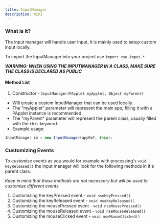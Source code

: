 ```yaml
---
title: InputManager
description: Wiki
---
```


### What is it?

The input manager will handle user Input, it is mainly used to setup custom input locally.

To import the InputManager into your project use `import nse.input.*`

***WARNING: WHEN USING THE INPUTMANAGER IN A CLASS, MAKE SURE THE CLASS IS DECLARED AS PUBLIC***

#### Method List
1. Constructor - `InputManager(PApplet myApplet, Object myParent)`
  * Will create a custom InputManager that can be used locally.
  * The "myApplet" parameter will represent the main app, filling it with a PApplet instance is recommended.
  * The "myParent" parameter will represent the parent class, usually filled with the `this` keyword.
  * Example usage:
```java
InputManager im = new InputManager(appRef, this);
```

### Customizing Events

To customize events as you would for example with processing's `void keyReleased()` the input manager will look for the following methods in it's parent class.

*Keep in mind that these methods are not necessary but will be used to customize different events*

1. Customizing the keyPressed event - `void nseKeyPressed()`
2. Customizing the keyReleased event - `void nseKeyReleased()`
3. Customizing the mousePressed event - `void nseMousePressed()`
4. Customizing the mouseReleased event - `void nseMouseReleased()`
5. Customizing the mouseClicked event - `void nseMouseClicked()`
